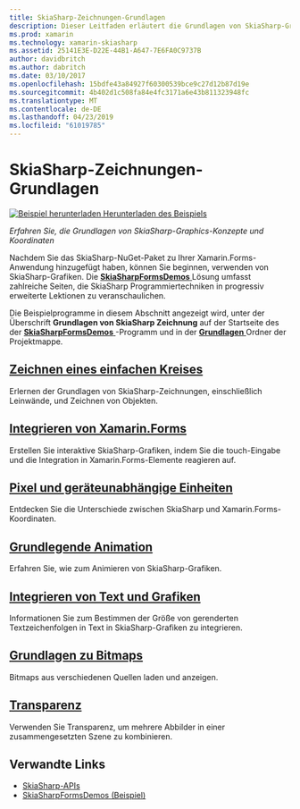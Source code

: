 ```yaml
---
title: SkiaSharp-Zeichnungen-Grundlagen
description: Dieser Leitfaden erläutert die Grundlagen von SkiaSharp-Graphics-Konzepte und Koordinaten in Xamarin.Forms-Anwendungen.
ms.prod: xamarin
ms.technology: xamarin-skiasharp
ms.assetid: 25141E3E-D22E-44B1-A647-7E6FA0C9737B
author: davidbritch
ms.author: dabritch
ms.date: 03/10/2017
ms.openlocfilehash: 15bdfe43a84927f60300539bce9c27d12b87d19e
ms.sourcegitcommit: 4b402d1c508fa84e4fc3171a6e43b811323948fc
ms.translationtype: MT
ms.contentlocale: de-DE
ms.lasthandoff: 04/23/2019
ms.locfileid: "61019785"
---
```

# <a name="skiasharp-drawing-basics"></a>SkiaSharp-Zeichnungen-Grundlagen

[![Beispiel herunterladen](~/media/shared/download.png) Herunterladen des Beispiels](https://developer.xamarin.com/samples/xamarin-forms/SkiaSharpForms/Demos/)

_Erfahren Sie, die Grundlagen von SkiaSharp-Graphics-Konzepte und Koordinaten_

Nachdem Sie das SkiaSharp-NuGet-Paket zu Ihrer Xamarin.Forms-Anwendung hinzugefügt haben, können Sie beginnen, verwenden von SkiaSharp-Grafiken. Die [ **SkiaSharpFormsDemos** ](https://developer.xamarin.com/samples/xamarin-forms/SkiaSharpForms/Demos/) Lösung umfasst zahlreiche Seiten, die SkiaSharp Programmiertechniken in progressiv erweiterte Lektionen zu veranschaulichen.

Die Beispielprogramme in diesem Abschnitt angezeigt wird, unter der Überschrift **Grundlagen von SkiaSharp Zeichnung** auf der Startseite des der [ **SkiaSharpFormsDemos** ](https://developer.xamarin.com/samples/xamarin-forms/SkiaSharpForms/Demos/) -Programm und in der [ **Grundlagen** ](https://github.com/xamarin/xamarin-forms-samples/tree/master/SkiaSharpForms/Demos/Demos/SkiaSharpFormsDemos/Basics) Ordner der Projektmappe.

## <a name="drawing-a-simple-circlecirclemd"></a>[Zeichnen eines einfachen Kreises](circle.md)

Erlernen der Grundlagen von SkiaSharp-Zeichnungen, einschließlich Leinwände, und Zeichnen von Objekten.

## <a name="integrating-with-xamarinformsintegrationmd"></a>[Integrieren von Xamarin.Forms](integration.md)

Erstellen Sie interaktive SkiaSharp-Grafiken, indem Sie die touch-Eingabe und die Integration in Xamarin.Forms-Elemente reagieren auf.

## <a name="pixels-and-device-independent-unitspixelsmd"></a>[Pixel und geräteunabhängige Einheiten](pixels.md)

Entdecken Sie die Unterschiede zwischen SkiaSharp und Xamarin.Forms-Koordinaten.

## <a name="basic-animationanimationmd"></a>[Grundlegende Animation](animation.md)

Erfahren Sie, wie zum Animieren von SkiaSharp-Grafiken.

## <a name="integrating-text-and-graphicstextmd"></a>[Integrieren von Text und Grafiken](text.md)

Informationen Sie zum Bestimmen der Größe von gerenderten Textzeichenfolgen in Text in SkiaSharp-Grafiken zu integrieren.

## <a name="bitmap-basicsbitmapsmd"></a>[Grundlagen zu Bitmaps](bitmaps.md)

Bitmaps aus verschiedenen Quellen laden und anzeigen.

## <a name="transparencytransparencymd"></a>[Transparenz](transparency.md)

Verwenden Sie Transparenz, um mehrere Abbilder in einer zusammengesetzten Szene zu kombinieren.

## <a name="related-links"></a>Verwandte Links

- [SkiaSharp-APIs](https://docs.microsoft.com/dotnet/api/skiasharp)
- [SkiaSharpFormsDemos (Beispiel)](https://developer.xamarin.com/samples/xamarin-forms/SkiaSharpForms/Demos/)
